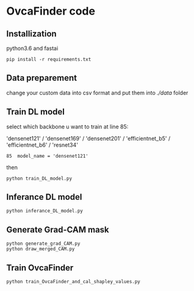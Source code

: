 # OvcaFinder code

## Installization
python3.6 and fastai
```
pip install -r requirements.txt
```

## Data preparement
change your custom data into csv format and put them into *./data* folder

## Train DL model
select which backbone u want to train at line 85: 

'densenet121' / 'densenet169' / 'densenet201' / 'efficientnet_b5' / 'efficientnet_b6' / 'resnet34'
```
85  model_name = 'densenet121'
```
then
```
python train_DL_model.py
```

## Inferance DL model
```
python inferance_DL_model.py
```

## Generate Grad-CAM mask
```
python generate_grad_CAM.py
python draw_merged_CAM.py
```

## Train OvcaFinder
```
python train_OvcaFinder_and_cal_shapley_values.py
```

